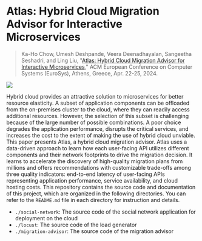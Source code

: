 # Atlas: Hybrid Cloud Migration Advisor for Interactive Microservices
> Ka-Ho Chow, Umesh Deshpande, Veera Deenadhayalan, Sangeetha Seshadri, and Ling Liu, "[Atlas: Hybrid Cloud Migration Advisor for Interactive Microservices](https://arxiv.org/pdf/2311.06962.pdf)," ACM European Conference on Computer Systems (EuroSys), Athens, Greece, Apr. 22-25, 2024.

![](migration-advisor/assets/github_banner.png)

Hybrid cloud provides an attractive solution to microservices for better resource elasticity. A subset of application components can be offloaded from the on-premises cluster to the cloud, where they can readily access additional resources. However, the selection of this subset is challenging because of the large number of possible combinations. A poor choice degrades the application performance, disrupts the critical services, and increases the cost to the extent of making the use of hybrid cloud unviable. This paper presents Atlas, a hybrid cloud migration advisor. Atlas uses a data-driven approach to learn how each user-facing API utilizes different components and their network footprints to drive the migration decision. It learns to accelerate the discovery of high-quality migration plans from millions and offers recommendations with customizable trade-offs among three quality indicators: end-to-end latency of user-facing APIs representing application performance, service availability, and cloud hosting costs. This repository contains the source code and documentation of this project, which are organized in the following directories. You can refer to the `README.md` file in each directory for instruction and details.
* `./social-network`: The source code of the social network application for deployment on the cloud
* `./locust`: The source code of the load generator
* `./migration-advisor`: The source code of the migration advisor


